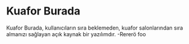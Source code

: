 # Kuafor Burada
Kuafor Burada, kullanıcıların sıra beklemeden, kuafor salonlarından sıra almanızı sağlayan açık kaynak bir yazılımdır.
-Rererö
foo

